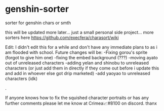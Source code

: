 # genshin-sorter
sorter for genshin chars or smth

this will be updated more later... just a small personal side project... more sorters here https://github.com/execfera/charasort/wiki

Edit: I didn't edit this for a while and don't have any immediate plans to as i am flooded with school. Future changes will be:
-Fixing gorou's sprite (forgot to give him one)
-fixing the embed background (???)
-moving ayato out of unreleased characters
-adding yelan and shinobu to unreleased characters (or just add them in directly if they come out before i update this and add in whoever else got drip marketed)
-add yaoyao to unreleased characters (idk)

.

If anyone knows how to fix the squished character portraits or has any further comments please let me know at Crimea📈#8100 on discord. thanx
